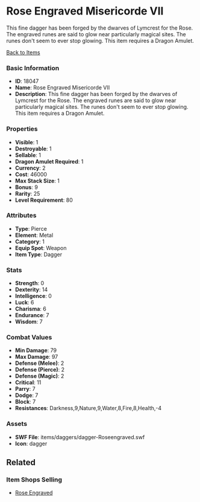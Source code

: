 # Rose Engraved Misericorde VII

This fine dagger has been forged by the dwarves of Lymcrest for the Rose. The engraved runes are said to glow near particularly magical sites. The runes don't seem to ever stop glowing. This item requires a Dragon Amulet.

[Back to Items](../items.md)

### Basic Information

- **ID**: 18047
- **Name**: Rose Engraved Misericorde VII
- **Description**: This fine dagger has been forged by the dwarves of Lymcrest for the Rose. The engraved runes are said to glow near particularly magical sites. The runes don&#039;t seem to ever stop glowing. This item requires a Dragon Amulet.

### Properties

- **Visible**: 1
- **Destroyable**: 1
- **Sellable**: 1
- **Dragon Amulet Required**: 1
- **Currency**: 2
- **Cost**: 46000
- **Max Stack Size**: 1
- **Bonus**: 9
- **Rarity**: 25
- **Level Requirement**: 80

### Attributes

- **Type**: Pierce
- **Element**: Metal
- **Category**: 1
- **Equip Spot**: Weapon
- **Item Type**: Dagger

### Stats

- **Strength**: 0
- **Dexterity**: 14
- **Intelligence**: 0
- **Luck**: 6
- **Charisma**: 6
- **Endurance**: 7
- **Wisdom**: 7

### Combat Values

- **Min Damage**: 79
- **Max Damage**: 97
- **Defense (Melee)**: 2
- **Defense (Pierce)**: 2
- **Defense (Magic)**: 2
- **Critical**: 11
- **Parry**: 7
- **Dodge**: 7
- **Block**: 7
- **Resistances**: Darkness,9,Nature,9,Water,8,Fire,8,Health,-4

### Assets

- **SWF File**: items/daggers/dagger-Roseengraved.swf
- **Icon**: dagger

## Related

### Item Shops Selling

- [Rose Engraved](../item-shops/589-rose-engraved.md)

